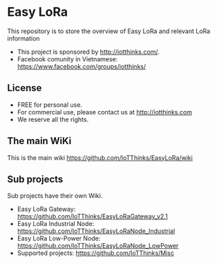 # Easy LoRa
This repository is to store the overview of Easy LoRa and relevant LoRa information
* This project is sponsored by http://iotthinks.com/.
* Facebook comunity in Vietnamese: https://www.facebook.com/groups/iotthinks/

## License
* FREE for personal use.
* For commercial use, please contact us at http://iotthinks.com
* We reserve all the rights.

## The main WiKi
This is the main wiki https://github.com/IoTThinks/EasyLoRa/wiki

## Sub projects
Sub projects have their own Wiki.
* Easy LoRa Gateway: https://github.com/IoTThinks/EasyLoRaGateway_v2.1
* Easy LoRa Industrial Node: https://github.com/IoTThinks/EasyLoRaNode_Industrial
* Easy LoRa Low-Power Node: https://github.com/IoTThinks/EasyLoRaNode_LowPower
* Supported projects: https://github.com/IoTThinks/Misc
